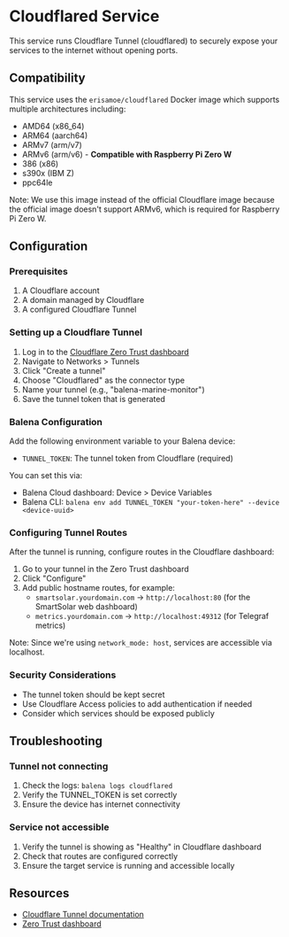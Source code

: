 # Cloudflared Service

This service runs Cloudflare Tunnel (cloudflared) to securely expose your services to the internet without opening ports.

## Compatibility

This service uses the `erisamoe/cloudflared` Docker image which supports multiple architectures including:
- AMD64 (x86_64)
- ARM64 (aarch64)
- ARMv7 (arm/v7)
- ARMv6 (arm/v6) - **Compatible with Raspberry Pi Zero W**
- 386 (x86)
- s390x (IBM Z)
- ppc64le

Note: We use this image instead of the official Cloudflare image because the official image doesn't support ARMv6, which is required for Raspberry Pi Zero W.

## Configuration

### Prerequisites

1. A Cloudflare account
2. A domain managed by Cloudflare
3. A configured Cloudflare Tunnel

### Setting up a Cloudflare Tunnel

1. Log in to the [Cloudflare Zero Trust dashboard](https://one.dash.cloudflare.com/)
2. Navigate to Networks > Tunnels
3. Click "Create a tunnel"
4. Choose "Cloudflared" as the connector type
5. Name your tunnel (e.g., "balena-marine-monitor")
6. Save the tunnel token that is generated

### Balena Configuration

Add the following environment variable to your Balena device:

- `TUNNEL_TOKEN`: The tunnel token from Cloudflare (required)

You can set this via:
- Balena Cloud dashboard: Device > Device Variables
- Balena CLI: `balena env add TUNNEL_TOKEN "your-token-here" --device <device-uuid>`

### Configuring Tunnel Routes

After the tunnel is running, configure routes in the Cloudflare dashboard:

1. Go to your tunnel in the Zero Trust dashboard
2. Click "Configure"
3. Add public hostname routes, for example:
   - `smartsolar.yourdomain.com` → `http://localhost:80` (for the SmartSolar web dashboard)
   - `metrics.yourdomain.com` → `http://localhost:49312` (for Telegraf metrics)

Note: Since we're using `network_mode: host`, services are accessible via localhost.

### Security Considerations

- The tunnel token should be kept secret
- Use Cloudflare Access policies to add authentication if needed
- Consider which services should be exposed publicly

## Troubleshooting

### Tunnel not connecting

1. Check the logs: `balena logs cloudflared`
2. Verify the TUNNEL_TOKEN is set correctly
3. Ensure the device has internet connectivity

### Service not accessible

1. Verify the tunnel is showing as "Healthy" in Cloudflare dashboard
2. Check that routes are configured correctly
3. Ensure the target service is running and accessible locally

## Resources

- [Cloudflare Tunnel documentation](https://developers.cloudflare.com/cloudflare-one/connections/connect-apps/)
- [Zero Trust dashboard](https://one.dash.cloudflare.com/) 
